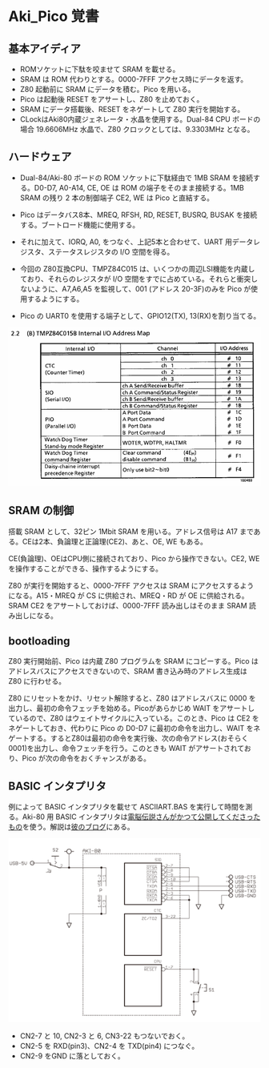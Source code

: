 # Aki_Pico 覚書

## 基本アイディア

* ROMソケットに下駄を咬ませて SRAM を載せる。
* SRAM は ROM 代わりとする。0000-7FFF アクセス時にデータを返す。
* Z80 起動前に SRAM にデータを積む。Pico を用いる。
* Pico は起動後 RESET をアサートし、Z80 を止めておく。
* SRAM にデータ搭載後、RESET をネゲートして Z80 実行を開始する。
* CLockはAki80内蔵ジェネレータ・水晶を使用する。Dual-84 CPU ボードの場合 19.6606MHz 水晶で、Z80 クロックとしては、9.3303MHz となる。

## ハードウェア

* Dual-84/Aki-80 ボードの ROM ソケットに下駄経由で 1MB SRAM を接続する。D0-D7, A0-A14, CE, OE は ROM の端子をそのまま接続する。1MB SRAM の残り 2 本の制御端子 CE2, WE は Pico と直結する。

* Pico はデータバス8本、MREQ, RFSH, RD, RESET, BUSRQ, BUSAK を接続する。ブートロード機能に使用する。
* それに加えて、IORQ, A0, をつなぐ、上記5本と合わせて、UART 用データレジスタ、ステータスレジスタの I/O 空間を得る。
* 今回の Z80互換CPU、TMPZ84C015 は、いくつかの周辺LSI機能を内蔵しており、それらのレジスタが I/O 空間をすでに占めている。それらと衝突しないように、A7,A6,A5 を監視して、001 (アドレス 20-3F)のみを Pico が使用するようにする。
* Pico の UART0 を使用する端子として、GPIO12(TX), 13(RX)を割り当てる。

<img width=700 src="img/002-TMPZ84C015B_IOmap.png"/>

## SRAM の制御

搭載 SRAM として、32ピン 1Mbit SRAM を用いる。アドレス信号は A17 まである。CEは2本、負論理と正論理(CE2)、あと、OE, WE もある。



CE(負論理)、OEはCPU側に接続されており、Pico から操作できない。CE2, WE を操作することができる、操作するようにする。

Z80 が実行を開始すると、0000-7FFF アクセスは SRAM にアクセスするようになる。A15・MREQ が CS に供給され、MREQ・RD が OE に供給される。SRAM CE2 をアサートしておけば、0000-7FFF 読み出しはそのまま SRAM 読み出しになる。

## bootloading

Z80 実行開始前、Pico は内蔵 Z80 プログラムを SRAM にコピーする。Pico はアドレスバスにアクセスできないので、SRAM 書き込み時のアドレス生成は Z80 に行わせる。

Z80 にリセットをかけ、リセット解除すると、Z80 はアドレスバスに 0000 を出力し、最初の命令フェッチを始める。Picoがあらかじめ WAIT をアサートしているので、Z80 はウェイトサイクルに入っている。このとき、Pico は CE2 をネゲートしておき、代わりに Pico の D0-D7 に最初の命令を出力し、WAIT をネゲートする。するとZ80は最初の命令を実行後、次の命令アドレス(おそらく0001)を出力し、命令フェッチを行う。このときも WAIT がアサートされており、Pico が次の命令をおくチャンスがある。

## BASIC インタプリタ

例によって BASIC インタプリタを載せて ASCIIART.BAS を実行して時間を測る。Aki-80 用 BASIC インタプリタは[電脳伝説さんがかつて公開してくださったもの](https://github.com/vintagechips/aki80basic)を使う。解説は[彼のブログ](https://vintagechips.wordpress.com/2018/09/10/aki-80_basic/)にある。

<img width=700 src="img/003-Aki80BASIC_schematic.png"/>

* CN2-7 と 10, CN2-3 と 6, CN3-22 もつないでおく。
* CN2-5 を RXD(pin3)、CN2-4 を TXD(pin4) につなぐ。
* CN2-9 をGND に落としておく。

